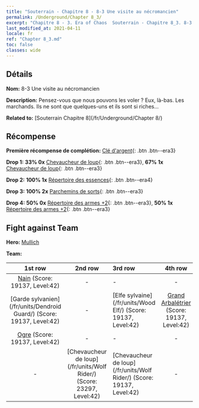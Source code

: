 ```yaml
---
title: "Souterrain - Chapitre 8 - 8-3 Une visite au nécromancien"
permalink: /Underground/Chapter 8_3/
excerpt: "Chapitre 8 - 3. Era of Chaos  Souterrain - Chapitre 8_3. 8-3 Une visite au nécromancien"
last_modified_at: 2021-04-11
locale: fr
ref: "Chapter 8_3.md"
toc: false
classes: wide
---
```


## Détails

 **Nom:** 8-3 Une visite au nécromancien

 **Description:** Pensez-vous que nous pouvons les voler ? Eux, là-bas. Les marchands. Ils ne sont que quelques-uns et ils sont si riches...

 **Related to:** [Souterrain Chapitre 8](/fr/Underground/Chapter 8/)

## Récompense

 **Première récompense de complétion:** [Clé d'argent](/fr/Items/con_693/){: .btn .btn--era3}

 **Drop 1:** **33% 0x** [Chevaucheur de loup](/fr/Items/unt_218/){: .btn .btn--era3}, **67% 1x** [Chevaucheur de loup](/fr/Items/unt_218/){: .btn .btn--era3}

 **Drop 2:** **100% 1x** [Répertoire des essences](/fr/Items/mat_39/){: .btn .btn--era4}

 **Drop 3:** **100% 2x** [Parchemins de sorts](/fr/Items/con_694/){: .btn .btn--era3}

 **Drop 4:** **50% 0x** [Répertoire des armes +2](/fr/Items/mat_32/){: .btn .btn--era3}, **50% 1x** [Répertoire des armes +2](/fr/Items/mat_32/){: .btn .btn--era3}


## Fight against Team
 **Hero:** [Mullich](/fr/heroes/Mullich/)

 **Team:**


  | 1st row | 2nd row | 3rd row | 4th row |
  |:----:|:----:|:----|:----:|
  | [Nain](/fr/units/Dwarf/) (Score: 19137, Level:42)  | - | - | - |
  | [Garde sylvanien](/fr/units/Dendroid Guard/) (Score: 19137, Level:42)  | - | [Elfe sylvaine](/fr/units/Wood Elf/) (Score: 19137, Level:42)  | [Grand Arbalétrier](/fr/units/Marksman/) (Score: 19137, Level:42)  |
  | [Ogre](/fr/units/Ogre/) (Score: 19137, Level:42)  | - | - | - |
  | - | [Chevaucheur de loup](/fr/units/Wolf Rider/) (Score: 23297, Level:42)  | [Chevaucheur de loup](/fr/units/Wolf Rider/) (Score: 19137, Level:42)  | - |


